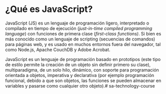 # ¿Qué es JavaScript?

JavaScript (JS) es un lenguaje de programación ligero, interpretado o compilado en tiempo de ejecución (*just-in-time compiled programming language*) con funciones de primera clase (*first-class functions)*. Si bien es más conocido como un lenguaje de scripting (secuencias de comandos) para páginas web, y es usado en muchos entornos fuera del navegador, tal como Node.js, Apache CouchDB y Adobe Acrobat. 

JavaScript es un lenguaje de programación basado en prototipos (este tipo de estilo permite la creación de un objeto sin definir primero su clase), multiparadigma, de un solo hilo, dinámico, con soporte para programación orientada a objetos, imperativa y declarativa (por ejemplo programación funcional,  debido a que son objetos, las funciones se pueden almacenar en variables y pasarse como cualquier otro objeto).# sa-technology-course
